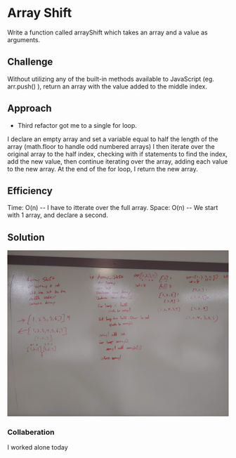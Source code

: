 # Array Shift
Write a function called arrayShift which takes an array and a value as arguments.

## Challenge
Without utilizing any of the built-in methods available to JavaScript (eg. arr.push() ), return an array with the value added to the middle index.

## Approach 
- Third refactor got me to a single for loop.

I declare an empty array and set a variable equal to half the length of the array (math.floor to handle odd numbered arrays)  I then iterate over the original array to the half index, checking with if statements to find the index, add the new value, then continue iterating over the array, adding each value to the new array.  At the end of the for loop, I return the new array.

## Efficiency
Time: O(n) -- I have to itterate over the full array.
Space: O(n) -- We start with 1 array, and declare a second.

## Solution
![arrayShift whiteboard image](https://github.com/Kcils360/data-structures-and-algorithms-JS/blob/master/assets/array-shift.jpg "arrayShift Wite Board")

### Collaberation
I worked alone today
